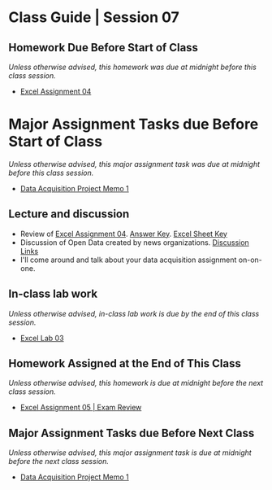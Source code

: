 # Class Guide | Session 07

## Homework Due Before Start of Class
*Unless otherwise advised, this homework was due at midnight before this class session.*

* [Excel Assignment 04](../06/06-Homework-Assigned/A-excel-assignment-4.md)

# Major Assignment Tasks due Before Start of Class
*Unless otherwise advised, this major assignment task was due at midnight before this class session.*   

* [Data Acquisition Project Memo 1](../../major-assignments/data-acquisition-project/readme.md)

## Lecture and discussion

* Review of [Excel Assignment 04](../06/06-Homework-Assigned/A-excel-assignment-4.md). [Answer Key](../06/06-Homework-Assigned/A-excel-assignment-4_key.md). [Excel Sheet Key](../06/06-Homework-Assigned/HW_BPD_Part_1_Victim_Based_Crime_Data_2014-2016_key.xlsx)
* Discussion of Open Data created by news organizations. [Discussion Links](07-In-Class-Lab/07-Discussion-Links.md)
* I'll come around and talk about your data acquisition assignment on-on-one.

## In-class lab work
*Unless otherwise advised, in-class lab work is due by the end of this class session.*   

* [Excel Lab 03](07-In-Class-Lab/07-Excel-Lab-03.md)

## Homework Assigned at the End of This Class
*Unless otherwise advised, this homework is due at midnight before the next class session.*   

* [Excel Assignment 05 | Exam Review](07-Homework-Assigned/A-Excel-Assignment-5.md)

## Major Assignment Tasks due Before Next Class
*Unless otherwise advised, this major assignment task is due at midnight before the next class session.*   

* [Data Acquisition Project Memo 1](../../major-assignments/data-acquisition-project/readme.md)
